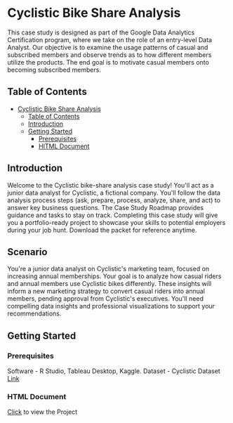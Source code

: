 # Cyclistic Bike Share Analysis
This case study is designed as part of the Google Data Analytics Certification program, where we take on the role of an entry-level Data Analyst. Our objective is to examine the usage patterns of casual and subscribed members and observe trends as to how different members utilize the products. The end goal is to motivate casual members onto becoming subscribed members.
## Table of Contents
- [Cyclistic Bike Share Analysis](#project-name)
  - [Table of Contents](#table-of-contents)
  - [Introduction](#introduction)
  - [Getting Started](#getting-started)
    - [Prerequisites](#prerequisites)
    - [HITML Document](#html-document)
## Introduction
Welcome to the Cyclistic bike-share analysis case study! You'll act as a junior data analyst for Cyclistic, a fictional company. You'll follow the data analysis process steps (ask, prepare, process, analyze, share, and act) to answer key business questions. The Case Study Roadmap provides guidance and tasks to stay on track. Completing this case study will give you a portfolio-ready project to showcase your skills to potential employers during your job hunt. Download the packet for reference anytime.

## Scenario
You're a junior data analyst on Cyclistic's marketing team, focused on increasing annual memberships. Your goal is to analyze how casual riders and annual members use Cyclistic bikes differently. These insights will inform a new marketing strategy to convert casual riders into annual members, pending approval from Cyclistic's executives. You'll need compelling data insights and professional visualizations to support your recommendations.
## Getting Started
### Prerequisites
Software - R Studio, Tableau Desktop, Kaggle.
Dataset - Cyclistic Dataset [Link](https://divvy-tripdata.s3.amazonaws.com/index.html)
### HTML Document

[Click](https://hrithiksh28.github.io/CyclisticBikeShare/) to view the Project

